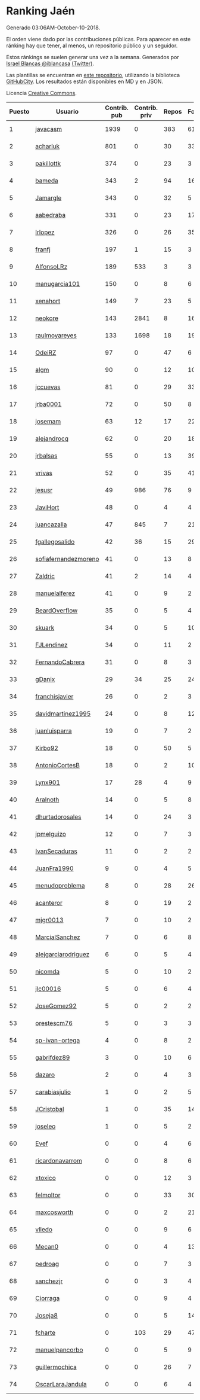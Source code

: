 # Ranking Jaén

Generado 03:06AM-October-10-2018.

El orden viene dado por las contribuciones públicas. Para aparecer en este ránking hay que tener, al menos, un repositorio público y un seguidor.

Estos ránkings se suelen generar una vez a la semana. Generados por [Israel Blancas @iblancasa](https://github.com/iblancasa/) [(Twitter)](https://twitter.com/iblancasa).

Las plantillas se encuentran en [este repositorio](https://github.com/iblancasa/GH-Spanish-Ranking), utilizando la biblioteca [GitHubCity](https://github.com/iblancasa/GitHubCity). Los resultados están disponibles en MD y en JSON.

Licencia [Creative Commons](https://creativecommons.org/licenses/by/4.0/).

| Puesto   |  Usuario  | Contrib. pub | Contrib. priv |Repos| Followers | Desde |  Avatar  |
|----------|-----------|--------------|---------------|-----|-----------|-------|----------|
|1|[javacasm](https://github.com/javacasm)|1939|0|383|61|2013-03-12|![javacasm]()|
|2|[acharluk](https://github.com/acharluk)|801|0|30|33|2013-08-03|![acharluk]()|
|3|[pakillottk](https://github.com/pakillottk)|374|0|23|3|2013-11-12|![pakillottk]()|
|4|[bameda](https://github.com/bameda)|343|2|94|165|2011-06-26|![bameda]()|
|5|[Jamargle](https://github.com/Jamargle)|343|0|32|5|2015-03-24|![Jamargle]()|
|6|[aabedraba](https://github.com/aabedraba)|331|0|23|17|2017-04-19|![aabedraba]()|
|7|[lrlopez](https://github.com/lrlopez)|326|0|26|35|2011-01-04|![lrlopez]()|
|8|[franfj](https://github.com/franfj)|197|1|15|3|2014-10-13|![franfj]()|
|9|[AlfonsoLRz](https://github.com/AlfonsoLRz)|189|533|3|3|2016-10-02|![AlfonsoLRz]()|
|10|[manugarcia101](https://github.com/manugarcia101)|150|0|8|6|2017-09-22|![manugarcia101]()|
|11|[xenahort](https://github.com/xenahort)|149|7|23|5|2016-03-30|![xenahort]()|
|12|[neokore](https://github.com/neokore)|143|2841|8|16|2011-07-25|![neokore]()|
|13|[raulmoyareyes](https://github.com/raulmoyareyes)|133|1698|18|19|2012-08-04|![raulmoyareyes]()|
|14|[OdeiRZ](https://github.com/OdeiRZ)|97|0|47|6|2014-10-01|![OdeiRZ]()|
|15|[algm](https://github.com/algm)|90|0|12|10|2009-10-29|![algm]()|
|16|[jccuevas](https://github.com/jccuevas)|81|0|29|33|2013-04-10|![jccuevas]()|
|17|[jrba0001](https://github.com/jrba0001)|72|0|50|8|2016-07-17|![jrba0001]()|
|18|[josemam](https://github.com/josemam)|63|12|17|22|2015-03-14|![josemam]()|
|19|[alejandrocq](https://github.com/alejandrocq)|62|0|20|18|2010-05-20|![alejandrocq]()|
|20|[jrbalsas](https://github.com/jrbalsas)|55|0|13|39|2010-08-07|![jrbalsas]()|
|21|[vrivas](https://github.com/vrivas)|52|0|35|41|2012-12-14|![vrivas]()|
|22|[jesusr](https://github.com/jesusr)|49|986|76|9|2011-12-11|![jesusr]()|
|23|[JaviHort](https://github.com/JaviHort)|48|0|4|4|2018-01-04|![JaviHort]()|
|24|[juancazalla](https://github.com/juancazalla)|47|845|7|21|2015-03-24|![juancazalla]()|
|25|[fgallegosalido](https://github.com/fgallegosalido)|42|36|15|29|2015-03-24|![fgallegosalido]()|
|26|[sofiafernandezmoreno](https://github.com/sofiafernandezmoreno)|41|0|13|8|2014-11-21|![sofiafernandezmoreno]()|
|27|[Zaldric](https://github.com/Zaldric)|41|2|14|4|2016-03-29|![Zaldric]()|
|28|[manuelalferez](https://github.com/manuelalferez)|41|0|9|2|2018-04-07|![manuelalferez]()|
|29|[BeardOverflow](https://github.com/BeardOverflow)|35|0|5|4|2013-04-13|![BeardOverflow]()|
|30|[skuark](https://github.com/skuark)|34|0|5|10|2010-10-26|![skuark]()|
|31|[FJLendinez](https://github.com/FJLendinez)|34|0|11|2|2016-04-25|![FJLendinez]()|
|32|[FernandoCabrera](https://github.com/FernandoCabrera)|31|0|8|3|2017-09-13|![FernandoCabrera]()|
|33|[gDanix](https://github.com/gDanix)|29|34|25|24|2011-10-10|![gDanix]()|
|34|[franchisjavier](https://github.com/franchisjavier)|26|0|2|3|2017-06-29|![franchisjavier]()|
|35|[davidmartinez1995](https://github.com/davidmartinez1995)|24|0|8|12|2015-11-11|![davidmartinez1995]()|
|36|[juanluisparra](https://github.com/juanluisparra)|19|0|7|2|2016-09-19|![juanluisparra]()|
|37|[Kirbo92](https://github.com/Kirbo92)|18|0|50|5|2011-01-12|![Kirbo92]()|
|38|[AntonioCortesB](https://github.com/AntonioCortesB)|18|0|2|10|2016-09-15|![AntonioCortesB]()|
|39|[Lynx901](https://github.com/Lynx901)|17|28|4|9|2014-11-11|![Lynx901]()|
|40|[Aralnoth](https://github.com/Aralnoth)|14|0|5|8|2011-04-06|![Aralnoth]()|
|41|[dhurtadorosales](https://github.com/dhurtadorosales)|14|0|24|3|2016-09-19|![dhurtadorosales]()|
|42|[jpmelguizo](https://github.com/jpmelguizo)|12|0|7|3|2013-01-29|![jpmelguizo]()|
|43|[IvanSecaduras](https://github.com/IvanSecaduras)|11|0|2|2|2015-09-25|![IvanSecaduras]()|
|44|[JuanFra1990](https://github.com/JuanFra1990)|9|0|4|5|2015-10-22|![JuanFra1990]()|
|45|[menudoproblema](https://github.com/menudoproblema)|8|0|28|26|2011-08-12|![menudoproblema]()|
|46|[acanteror](https://github.com/acanteror)|8|0|19|2|2016-03-15|![acanteror]()|
|47|[mjgr0013](https://github.com/mjgr0013)|7|0|10|2|2014-10-01|![mjgr0013]()|
|48|[MarcialSanchez](https://github.com/MarcialSanchez)|7|0|6|8|2015-10-03|![MarcialSanchez]()|
|49|[alejgarciarodriguez](https://github.com/alejgarciarodriguez)|6|0|5|4|2015-12-19|![alejgarciarodriguez]()|
|50|[nicomda](https://github.com/nicomda)|5|0|10|2|2013-06-13|![nicomda]()|
|51|[jlc00016](https://github.com/jlc00016)|5|0|6|4|2015-06-05|![jlc00016]()|
|52|[JoseGomez92](https://github.com/JoseGomez92)|5|0|2|2|2016-05-21|![JoseGomez92]()|
|53|[orestescm76](https://github.com/orestescm76)|5|0|3|3|2016-09-04|![orestescm76]()|
|54|[sp-ivan-ortega](https://github.com/sp-ivan-ortega)|4|0|8|2|2016-02-22|![sp-ivan-ortega]()|
|55|[gabrifdez89](https://github.com/gabrifdez89)|3|0|10|6|2013-02-26|![gabrifdez89]()|
|56|[dazaro](https://github.com/dazaro)|2|0|4|3|2014-10-08|![dazaro]()|
|57|[carabiasjulio](https://github.com/carabiasjulio)|1|0|2|5|2013-10-15|![carabiasjulio]()|
|58|[JCristobal](https://github.com/JCristobal)|1|0|35|14|2014-09-23|![JCristobal]()|
|59|[joseleo](https://github.com/joseleo)|1|0|5|2|2015-03-19|![joseleo]()|
|60|[Evef](https://github.com/Evef)|0|0|4|6|2012-12-15|![Evef]()|
|61|[ricardonavarrom](https://github.com/ricardonavarrom)|0|0|8|6|2012-11-20|![ricardonavarrom]()|
|62|[xtoxico](https://github.com/xtoxico)|0|0|12|3|2012-08-07|![xtoxico]()|
|63|[felmoltor](https://github.com/felmoltor)|0|0|33|30|2011-06-13|![felmoltor]()|
|64|[maxcosworth](https://github.com/maxcosworth)|0|0|2|21|2010-09-06|![maxcosworth]()|
|65|[vlledo](https://github.com/vlledo)|0|0|9|6|2011-03-28|![vlledo]()|
|66|[Mecan0](https://github.com/Mecan0)|0|0|4|13|2013-06-11|![Mecan0]()|
|67|[pedroag](https://github.com/pedroag)|0|0|7|3|2013-09-23|![pedroag]()|
|68|[sanchezjr](https://github.com/sanchezjr)|0|0|3|4|2013-12-17|![sanchezjr]()|
|69|[Ciorraga](https://github.com/Ciorraga)|0|0|9|4|2013-11-08|![Ciorraga]()|
|70|[Joseja8](https://github.com/Joseja8)|0|0|5|14|2014-07-12|![Joseja8]()|
|71|[fcharte](https://github.com/fcharte)|0|103|29|47|2014-08-05|![fcharte]()|
|72|[manuelpancorbo](https://github.com/manuelpancorbo)|0|0|5|9|2014-11-04|![manuelpancorbo]()|
|73|[guillermochica](https://github.com/guillermochica)|0|0|26|7|2014-10-20|![guillermochica]()|
|74|[OscarLaraJandula](https://github.com/OscarLaraJandula)|0|0|6|4|2016-09-19|![OscarLaraJandula]()|
